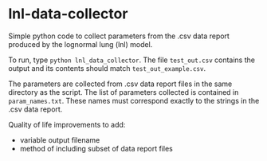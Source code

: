 # lnl-data-collector
Simple python code to collect parameters from the .csv data report produced by the lognormal lung (lnl) model.

To run, type `python lnl_data_collector`. 
The file `test_out.csv` contains the output and its contents should match `test_out_example.csv`.

The parameters are collected from .csv data report files in the same directory as the script.
The list of parameters collected is contained in `param_names.txt`.
These names must correspond exactly to the strings in the .csv data report.

Quality of life improvements to add:
- variable output filename
- method of including subset of data report files
